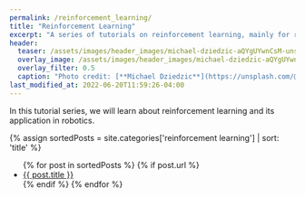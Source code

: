```yaml
---
permalink: /reinforcement_learning/
title: "Reinforcement Learning"
excerpt: "A series of tutorials on reinforcement learning, mainly for robotics applications."
header:
  teaser: /assets/images/header_images/michael-dziedzic-aQYgUYwnCsM-unsplash.jpg
  overlay_image: /assets/images/header_images/michael-dziedzic-aQYgUYwnCsM-unsplash.jpg
  overlay_filter: 0.5
  caption: "Photo credit: [**Michael Dziedzic**](https://unsplash.com/@lazycreekimages?utm_source=unsplash&utm_medium=referral&utm_content=creditCopyText/)"
last_modified_at: 2022-06-20T11:59:26-04:00
---
```



In this tutorial series, we will learn about reinforcement learning and its application in robotics.

<!-- Create array of posts with category 'Reinforcement Learning' and sort them alphabetically -->

{% assign sortedPosts = site.categories['reinforcement learning'] | sort: 'title' %}

<!-- Create a list of post using the array defined earlier -->

<ul>
  {% for post in sortedPosts %}
    {% if post.url %}
        <li><a href="{{ post.url }}">{{ post.title }}</a></li>
    {% endif %}
  {% endfor %}
</ul>

